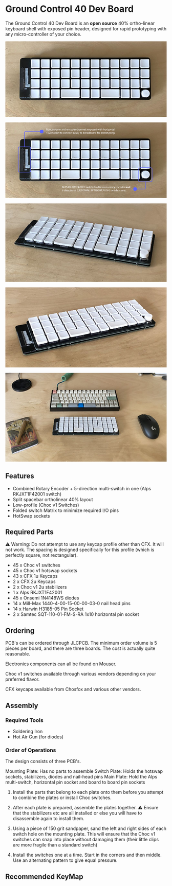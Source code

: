 # Ground Control 40 Dev Board

The Ground Control 40 Dev Board is an **open source** 40% ortho-linear keyboard shell with exposed pin header, designed for rapid prototyping with any micro-controller of your choice.

![ground control 40 dev > overhead](./images/ground_control_40_dev_1_1000px.jpg)

![ground control 40 dev > overhead annotated](./images/ground_control_40_dev_1_1000px_annotated.jpg)

![ground control 40 dev > side angle right](./images/ground_control_40_dev_2_1000px.jpg)

![ground control 40 dev > side angle left](./images/ground_control_40_dev_3_1000px.jpg)

![ground control 40 dev > size comparison](./images/ground_control_40_dev_4_1000px.jpg)

## Features

- Combined Rotary Encoder + 5-direction multi-switch in one (Alps RKJXT1F42001 switch)
- Split spacebar ortholinear 40% layout
- Low-profile (Choc v1 Switches)
- Folded switch Matrix to minimize required I/O pins
- HotSwap sockets

## Required Parts

⚠ Warning: Do not attempt to use any keycap profile other than CFX. It will not work. The spacing is designed specifically for this profile (which is perfectly square, not rectangular).

- 45 x Choc v1 switches
- 45 x Choc v1 hotswap sockets
- 43 x CFX 1u Keycaps
- 2 x CFX 2u Keycaps
- 2 x Choc v1 2u stabilizers
- 1 x Alps RKJXT1F42001
- 45 x Onsemi 1N4148WS diodes
- 14 x Mill-Max 1440-4-00-15-00-00-03-0 nail head pins
- 14 x Harwin H3185-05 Pin Socket
- 2 x Samtec SQT-110-01-FM-S-RA 1x10 horizontal pin socket

## Ordering

PCB's can be ordered through JLCPCB. The minimum order volume is 5 pieces per board, and there are three boards. The cost is actually quite reasonable.

Electronics components can all be found on Mouser.

Choc v1 switches available through various vendors depending on your preferred flavor.

CFX keycaps available from Chosfox and various other vendors.

## Assembly

### Required Tools

- Soldering Iron
- Hot Air Gun (for diodes)

### Order of Operations

The design consists of three PCB's.

Mounting Plate: Has no parts to assemble
Switch Plate: Holds the hotswap sockets, stabilizers, diodes and nail-head pins
Main Plate: Hold the Alps multi-switch, horizontal pin socket and board to board pin sockets

1. Install the parts that belong to each plate onto them before you attempt to combine the plates or install Choc switches.

2. After each plate is prepared, assemble the plates together. ⚠ Ensure that the stabilizers etc are all installed or else you will have to disassemble again to install them.

3. Using a piece of 150 grit sandpaper, sand the left and right sides of each switch hole on the mounting plate. This will ensure that the Choc v1 switches can snap into place without damaging them (their little clips are more fragile than a standard switch)

4. Install the switches one at a time. Start in the corners and then middle. Use an alternating pattern to give equal pressure.

## Recommended KeyMap
